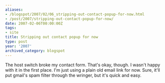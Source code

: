 ```yaml
---
aliases:
- /blogspot/2007/02/06_stripping-out-contact-popup-for-now.html
- /post/2007/stripping-out-contact-popup-for-now/
date: 2007-02-06T00:00:00Z
tags:
- site
title: Stripping out contact popup for now
type: post
year: '2007'
archived_category: blogspot
---
```

The host switch broke my contact form. That's okay, though. I wasn't happy with it in the first place. I'm just using a plain old email link for now. Sure, it'll put gmail's spam filter through the wringer, but it's quick and easy.
<!-- TEASER_END -->
